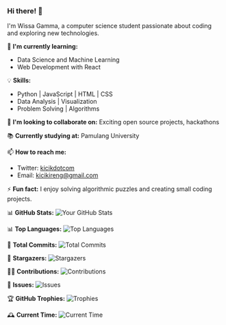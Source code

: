 ### Hi there! 👋
I'm Wissa Gamma, a computer science student passionate about coding and exploring new technologies.

🌱 **I'm currently learning:** 
- Data Science and Machine Learning
- Web Development with React

💡 **Skills:**
- Python | JavaScript | HTML | CSS
- Data Analysis | Visualization
- Problem Solving | Algorithms

👯 **I'm looking to collaborate on:** Exciting open source projects, hackathons

📚 **Currently studying at:** Pamulang University

📫 **How to reach me:**
- Twitter: [kicikdotcom](https://twitter.com/kicikdotcom)
- Email: kicikireng@gmail.com

⚡ **Fun fact:** I enjoy solving algorithmic puzzles and creating small coding projects.

📊 **GitHub Stats:**
![Your GitHub Stats](https://github-readme-stats.vercel.app/api?username=wissagamma&show_icons=true&hide_border=true&count_private=true)

📊 **Top Languages:**
![Top Languages](https://github-readme-stats.vercel.app/api/top-langs/?username=wissagamma&layout=compact)

🚀 **Total Commits:** ![Total Commits](https://img.shields.io/github/commit-activity/m/wissagamma/wissagamma)

🌟 **Stargazers:** ![Stargazers](https://img.shields.io/github/stars/wissagamma/wissagamma?style=social)

👨‍💻 **Contributions:** ![Contributions](https://img.shields.io/github/contributions/wissagamma/wissagamma)

📝 **Issues:** ![Issues](https://img.shields.io/github/issues/wissagamma/wissagamma)

🏆 **GitHub Trophies:** ![Trophies](https://github-profile-trophy.vercel.app/?username=wissagamma)

🕰️ **Current Time:** ![Current Time](https://img.shields.io/badge/Now-20:23-blue)

<!-- Feel free to add more sections or customize it according to your preferences! -->
